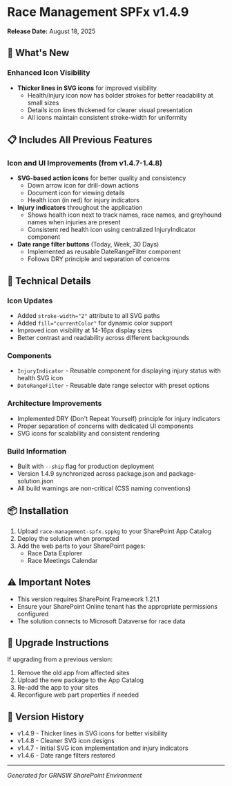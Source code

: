# Race Management SPFx v1.4.9

**Release Date:** August 18, 2025

## 🎯 What's New

### Enhanced Icon Visibility
- **Thicker lines in SVG icons** for improved visibility
  - Health/injury icon now has bolder strokes for better readability at small sizes
  - Details icon lines thickened for clearer visual presentation
  - All icons maintain consistent stroke-width for uniformity

## 📋 Includes All Previous Features

### Icon and UI Improvements (from v1.4.7-1.4.8)
- **SVG-based action icons** for better quality and consistency
  - Down arrow icon for drill-down actions
  - Document icon for viewing details  
  - Health icon (in red) for injury indicators
- **Injury indicators** throughout the application
  - Shows health icon next to track names, race names, and greyhound names when injuries are present
  - Consistent red health icon using centralized InjuryIndicator component
- **Date range filter buttons** (Today, Week, 30 Days)
  - Implemented as reusable DateRangeFilter component
  - Follows DRY principle and separation of concerns

## 🔧 Technical Details

### Icon Updates
- Added `stroke-width="2"` attribute to all SVG paths
- Added `fill="currentColor"` for dynamic color support
- Improved icon visibility at 14-16px display sizes
- Better contrast and readability across different backgrounds

### Components
- `InjuryIndicator` - Reusable component for displaying injury status with health SVG icon
- `DateRangeFilter` - Reusable date range selector with preset options

### Architecture Improvements
- Implemented DRY (Don't Repeat Yourself) principle for injury indicators
- Proper separation of concerns with dedicated UI components
- SVG icons for scalability and consistent rendering

### Build Information
- Built with `--ship` flag for production deployment
- Version 1.4.9 synchronized across package.json and package-solution.json
- All build warnings are non-critical (CSS naming conventions)

## 📦 Installation

1. Upload `race-management-spfx.sppkg` to your SharePoint App Catalog
2. Deploy the solution when prompted
3. Add the web parts to your SharePoint pages:
   - Race Data Explorer
   - Race Meetings Calendar

## ⚠️ Important Notes

- This version requires SharePoint Framework 1.21.1
- Ensure your SharePoint Online tenant has the appropriate permissions configured
- The solution connects to Microsoft Dataverse for race data

## 🔄 Upgrade Instructions

If upgrading from a previous version:
1. Remove the old app from affected sites
2. Upload the new package to the App Catalog
3. Re-add the app to your sites
4. Reconfigure web part properties if needed

## 📝 Version History
- v1.4.9 - Thicker lines in SVG icons for better visibility
- v1.4.8 - Cleaner SVG icon designs
- v1.4.7 - Initial SVG icon implementation and injury indicators
- v1.4.6 - Date range filters restored

---
*Generated for GRNSW SharePoint Environment*